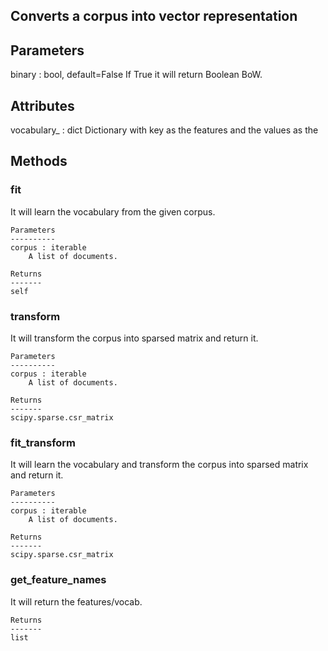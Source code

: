 ## Converts a corpus into vector representation

Parameters
----------
  binary : bool, default=False
      If True it will return Boolean BoW.

Attributes
----------
  vocabulary_ : dict
      Dictionary with key as the features and the values as the

Methods
-------

### fit
  It will learn the vocabulary from the given corpus.

    Parameters
    ----------
    corpus : iterable
        A list of documents.

    Returns
    -------
    self
   
### transform 
  It will transform the corpus into sparsed matrix and return it.

    Parameters
    ----------
    corpus : iterable
        A list of documents.

    Returns
    -------
    scipy.sparse.csr_matrix
    
### fit_transform
  It will learn the vocabulary and transform the corpus into sparsed matrix and return it.

    Parameters
    ----------
    corpus : iterable
        A list of documents.

    Returns
    -------
    scipy.sparse.csr_matrix

### get_feature_names
  It will return the features/vocab.

    Returns
    -------
    list
